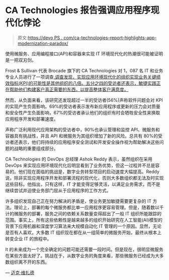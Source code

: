 # CA Technologies 报告强调应用程序现代化悖论

> 原文:[https://devo PS . com/ca-technologies-report-highlights-app-modernization-paradox/](https://devops.com/ca-technologies-report-highlights-app-modernization-paradox/)

使用微服务、应用编程接口(API)和容器来实现 IT 环境现代化的热潮很可能被证明是一把双刃剑。

Frost & Sullivan 代表 Brocade 旗下的 CA Technologies 对 1，087 名 IT 和业务专业人员进行了一项调查[,调查发现，实现应用环境现代化的组织实现业务关键绩效指标(KPI)的可能性是其他组织的八倍。五分之四的受访者还表示，敏捷实践正在帮助他们构建客户真正需要的东西，以提高整体客户满意度。](https://www.ca.com/us/company/newsroom/press-releases/2018/ca-technologies-global-study-reveals-substantial-business-benefits-tied-to-modern-application-architectures.html)

然而，从负面来看，该研究还发现超过一半的受访者(56%)声称软件问题会对 KPI 的实现产生负面影响。69%的受访者表示发布新应用程序或更新的压力会对质量和安全性产生负面影响，67%的受访者承认他们的组织有时会牺牲安全性来换取应用程序开发和部署速度。

声称广泛利用现代应用架构的受访者中，90%也承认管理和监控 API、微服务和容器具有挑战性，并且 API 和微服务为其组织增加了新的风险。总共有 80%的受访者还表示，他们将持续的应用程序安全测试和开发安全操作视为帮助解决这些问题的战略的重要组成部分。

CA Technologies 的 DevOps 总经理 Ashok Reddy 表示，虽然组织在采用 DevOps 来实现应用环境现代化后明显看到了业务优势，但这一过程并不总是容易的。他们现在面临的挑战是，数字业务转型项目的启动速度大幅提高。Reddy 说，除非实现应用程序开发和部署流程的现代化，否则大多数组织都无法及时实现这些目标。他指出，只有这样，IT 才能变得足够灵活，以满足业务需求，而不是继续尝试并迫使业务部门屈从于应用程序的工作方式。

许多组织发现自己正在努力解决的矛盾是，使业务更加敏捷需要更复杂的 IT 方法。理论上，部署的每个微服务都比单一应用程序更容易管理。但是，随着数以千计的微服务的部署，服务之间的依赖关系数量变得超出了一般 IT 组织所能跟踪的范围。事实上，所有这些依赖性是越来越多的组织开始研究在人工智能(AI)模型的背景下应用机器和深度学习算法来大规模自动化 IT 管理的一个原因。显然，无论是否有人喜欢，大多数 IT 组织现在都在从一组简单的微服务开始，最终从根本上转变企业 IT 的旅程中。

It 的未来成为一个完全确定的问题可能还需要一段时间。但是现在，很明显微服务在某些方面太好了。挑战在于，从数字业务的角度来看，那些微服务已经成为大多数组织离不开的东西。

— [迈克·维扎德](https://devops.com/author/mike-vizard/)